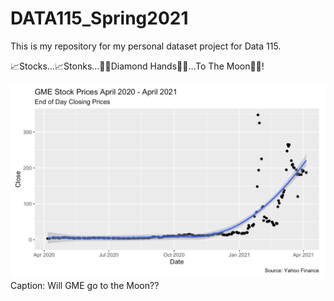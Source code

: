 # DATA115_Spring2021

This is my repository for my personal dataset project for Data 115. 

📈Stocks...📈Stonks...💎🤲Diamond Hands💎🤲...To The Moon🚀🚀!

<img src = "https://raw.githubusercontent.com/Q-oro/DATA115_Spring2021/main/GME_Stock_Closing_Prices.png">
Caption: Will GME go to the Moon??

